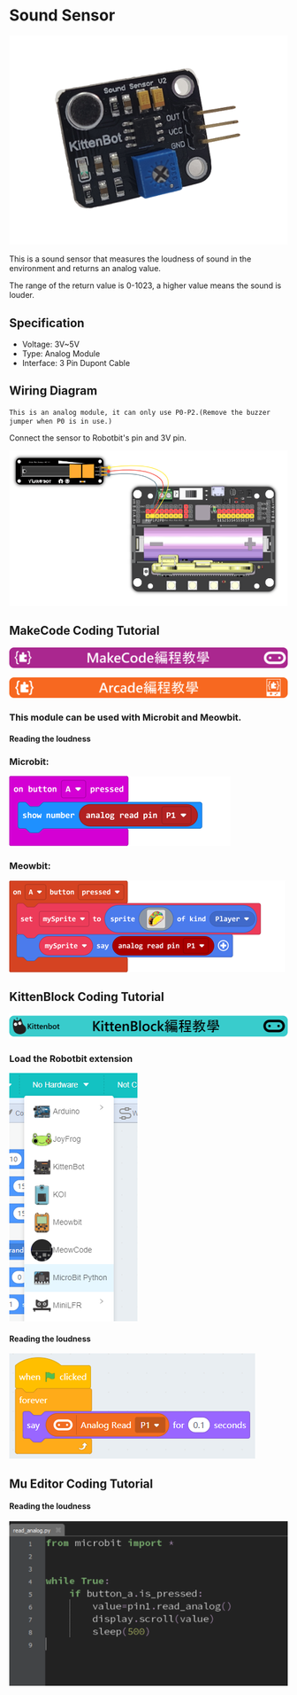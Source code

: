 # Sound Sensor

![](./images/sound1.png)

This is a sound sensor that measures the loudness of sound in the environment and returns an analog value.

The range of the return value is 0-1023, a higher value means the sound is louder.

## Specification

- Voltage: 3V~5V
- Type: Analog Module
- Interface: 3 Pin Dupont Cable

## Wiring Diagram

    This is an analog module, it can only use P0-P2.(Remove the buzzer jumper when P0 is in use.)
    
Connect the sensor to Robotbit's pin and 3V pin.

![](./images/slider_wire.png)

## MakeCode Coding Tutorial

![](./PWmodules/images/mcbanner.png)

![](../meowbit/images/acbanner.png)

### This module can be used with Microbit and Meowbit.

#### Reading the loudness

### Microbit:

![](./images/poten_code.png)

### Meowbit:

![](./images/poten_codeMeow.png)

## KittenBlock Coding Tutorial

![](./PWmodules/images/kbbanner.png)

### Load the Robotbit extension

![](./images/addRB.png)

#### Reading the loudness

![](./images/poten_codekb.png)

## Mu Editor Coding Tutorial

#### Reading the loudness

![](./images/poten_codemu.png)
